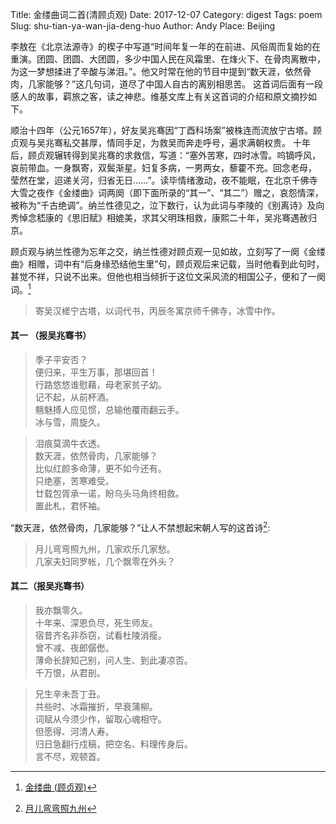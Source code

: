 Title: 金缕曲词二首(清顾贞观)
Date: 2017-12-07
Category: digest
Tags: poem
Slug: shu-tian-ya-wan-jia-deng-huo
Author: Andy
Place: Beijing

李敖在《北京法源寺》的楔子中写道“时间年复一年的在前进、风俗周而复始的在重演。团圆、团圆、大团圆，多少中国人民在风霜里、在烽火下、在骨肉离散中，
为这一梦想揉进了辛酸与涕泪。”。他又时常在他的节目中提到“数天涯，依然骨肉，几家能够？”这几句词，道尽了中国人自古的离别相思苦。
这首词后面有一段感人的故事，羁旅之客，读之神悲。维基文库上有关这首词的介绍和原文摘抄如下。

顺治十四年（公元1657年），好友吴兆骞因“丁酉科场案”被株连而流放宁古塔。顾贞观与吴兆骞私交甚厚，情同手足，为救吴而奔走呼号，遍求满朝权贵。
十年后，顾贞观辗转得到吴兆骞的求救信，写道：“塞外苦寒，四时冰雪。呜镝呼风，哀前带血。一身飘寄，双鬓渐星。妇复多病，一男两女，藜藿不充。回念老母，
莹然在堂，迢递关河，归省无日……”。读毕情绪激动，夜不能眠，在北京千佛寺大雪之夜作《金缕曲》词两阕（即下面所录的“其一”、“其二”）赠之，哀怨情深，
被称为“千古绝调”。纳兰性德见之，泣下数行，认为此词与李陵的《别离诗》及向秀悼念嵇康的《思旧赋》相媲美，求其父明珠相救，康熙二十年，吴兆骞遇赦归京。

顾贞观与纳兰性德为忘年之交，纳兰性德对顾贞观一见如故，立刻写了一阕《金缕曲》相赠，词中有“后身缘恐结他生里”句，顾贞观后来记载，当时他看到此句时，
甚觉不祥，只说不出来。但他也相当倾折于这位文采风流的相国公子，便和了一阕词。[^1]

>寄吴汉槎宁古塔，以词代书，丙辰冬寓京师千佛寺，冰雪中作。
#### 其一 （报吴兆骞书）
>季子平安否？      
>便归来，平生万事，那堪回首！    
>行路悠悠谁慰藉，母老家贫子幼。         
>记不起，从前杯酒。       
>魑魅搏人应见惯，总输他覆雨翻云手。   
>冰与雪，周旋久。  

>泪痕莫滴牛衣透。   
>数天涯，依然骨肉，几家能够？   
>比似红颜多命薄，更不如今还有。  
>只绝塞，苦寒难受。   
>廿载包胥承一诺，盼乌头马角终相救。   
>置此札，君怀袖。

“数天涯，依然骨肉，几家能够？”让人不禁想起宋朝人写的这首诗[^2]:
>月儿弯弯照九州，几家欢乐几家愁。  
>几家夫妇同罗帐，几个飘零在外头？

#### 其二（报吴兆骞书）
>我亦飘零久。  
>十年来、深恩负尽，死生师友。  
>宿昔齐名非忝窃，试看杜陵消瘦。  
>曾不减、夜郎僝僽。  
>薄命长辞知己别，问人生、到此凄凉否。  
>千万恨，从君剖。  

>兄生辛未吾丁丑。  
>共些时、冰霜摧折，早衰蒲柳。  
>词赋从今须少作，留取心魂相守。  
>但愿得、河清人寿。  
>归日急翻行戍稿，把空名、料理传身后。  
>言不尽，观顿首。

   
[^1]: [金缕曲 (顾贞观)](https://zh.m.wikisource.org/zh-hans/%E9%87%91%E7%B8%B7%E6%9B%B2_(%E9%A1%A7%E8%B2%9E%E8%A7%80))
[^2]:[月儿弯弯照九州](http://www.dugushici.com/mingju/12761)